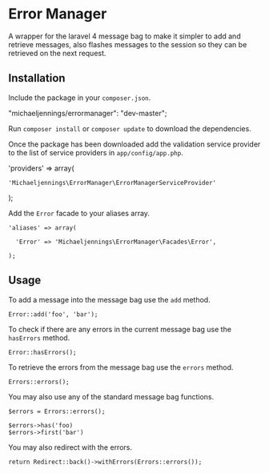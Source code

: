 # Error Manager
A wrapper for the laravel 4 message bag to make it simpler to add and retrieve messages, also flashes messages
to the session so they can be retrieved on the next request.

## Installation
Include the package in your `composer.json`.

  "michaeljennings/errormanager": "dev-master";

Run `composer install` or `composer update` to download the dependencies.

Once the package has been downloaded add the validation service provider to the list of service providers in 
`app/config/app.php`.
  
  'providers' => array(
  
    'Michaeljennings\ErrorManager\ErrorManagerServiceProvider'
  
  );

Add the `Error` facade to your aliases array.

    'aliases' => array(
      
      'Error' => 'Michaeljennings\ErrorManager\Facades\Error',
    
    );
  
## Usage
To add a message into the message bag use the `add` method.

    Error::add('foo', 'bar');
  
To check if there are any errors in the current message bag use the `hasErrors` method.

    Error::hasErrors();
  
To retrieve the errors from the message bag use the `errors` method.

    Errors::errors();
  
You may also use any of the standard message bag functions.

    $errors = Errors::errors();
    
    $errors->has('foo)
    $errors->first('bar')
  
You may also redirect with the errors.

    return Redirect::back()->withErrors(Errors::errors());
